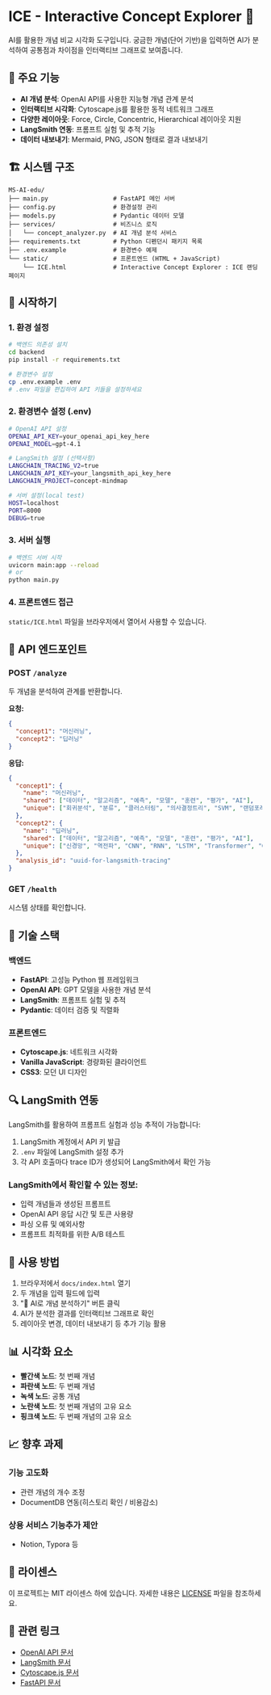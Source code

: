 # ICE - Interactive Concept Explorer 🧠

AI를 활용한 개념 비교 시각화 도구입니다. 궁금한 개념(단어 기반)을 입력하면 AI가 분석하여 공통점과 차이점을 인터랙티브 그래프로 보여줍니다.

## 🌟 주요 기능

- **AI 개념 분석**: OpenAI API를 사용한 지능형 개념 관계 분석
- **인터랙티브 시각화**: Cytoscape.js를 활용한 동적 네트워크 그래프
- **다양한 레이아웃**: Force, Circle, Concentric, Hierarchical 레이아웃 지원
- **LangSmith 연동**: 프롬프트 실험 및 추적 기능
- **데이터 내보내기**: Mermaid, PNG, JSON 형태로 결과 내보내기

## 🏗️ 시스템 구조

```
MS-AI-edu/
├── main.py                  # FastAPI 메인 서버
├── config.py                # 환경설정 관리
├── models.py                # Pydantic 데이터 모델
├── services/                # 비즈니스 로직
│   └── concept_analyzer.py  # AI 개념 분석 서비스
├── requirements.txt         # Python 디펜던시 패키지 목록
├── .env.example             # 환경변수 예제
└── static/                  # 프론트엔드 (HTML + JavaScript)
    └── ICE.html             # Interactive Concept Explorer : ICE 랜딩페이지 
```

## 🚀 시작하기

### 1. 환경 설정

```bash
# 백엔드 의존성 설치
cd backend
pip install -r requirements.txt

# 환경변수 설정
cp .env.example .env
# .env 파일을 편집하여 API 키들을 설정하세요
```

### 2. 환경변수 설정 (.env)

```bash
# OpenAI API 설정
OPENAI_API_KEY=your_openai_api_key_here
OPENAI_MODEL=gpt-4.1

# LangSmith 설정 (선택사항)
LANGCHAIN_TRACING_V2=true
LANGCHAIN_API_KEY=your_langsmith_api_key_here
LANGCHAIN_PROJECT=concept-mindmap

# 서버 설정(local test)
HOST=localhost
PORT=8000
DEBUG=true
```

### 3. 서버 실행

```bash
# 백엔드 서버 시작
uvicorn main:app --reload
# or
python main.py
```

### 4. 프론트엔드 접근

`static/ICE.html` 파일을 브라우저에서 열어서 사용할 수 있습니다.

## 📡 API 엔드포인트

### POST `/analyze`

두 개념을 분석하여 관계를 반환합니다.

**요청:**
```json
{
  "concept1": "머신러닝",
  "concept2": "딥러닝"
}
```

**응답:**
```json
{
  "concept1": {
    "name": "머신러닝",
    "shared": ["데이터", "알고리즘", "예측", "모델", "훈련", "평가", "AI"],
    "unique": ["회귀분석", "분류", "클러스터링", "의사결정트리", "SVM", "랜덤포레스트", "앙상블", "피처엔지니어링"]
  },
  "concept2": {
    "name": "딥러닝",
    "shared": ["데이터", "알고리즘", "예측", "모델", "훈련", "평가", "AI"],
    "unique": ["신경망", "역전파", "CNN", "RNN", "LSTM", "Transformer", "GPU", "텐서플로우"]
  },
  "analysis_id": "uuid-for-langsmith-tracing"
}
```

### GET `/health`

시스템 상태를 확인합니다.

## 🔧 기술 스택

### 백엔드
- **FastAPI**: 고성능 Python 웹 프레임워크
- **OpenAI API**: GPT 모델을 사용한 개념 분석
- **LangSmith**: 프롬프트 실험 및 추적
- **Pydantic**: 데이터 검증 및 직렬화

### 프론트엔드
- **Cytoscape.js**: 네트워크 시각화
- **Vanilla JavaScript**: 경량화된 클라이언트
- **CSS3**: 모던 UI 디자인

## 🔍 LangSmith 연동

LangSmith를 활용하여 프롬프트 실험과 성능 추적이 가능합니다:

1. LangSmith 계정에서 API 키 발급
2. `.env` 파일에 LangSmith 설정 추가
3. 각 API 호출마다 trace ID가 생성되어 LangSmith에서 확인 가능

### LangSmith에서 확인할 수 있는 정보:
- 입력 개념들과 생성된 프롬프트
- OpenAI API 응답 시간 및 토큰 사용량
- 파싱 오류 및 예외사항
- 프롬프트 최적화를 위한 A/B 테스트

## 🎨 사용 방법

1. 브라우저에서 `docs/index.html` 열기
2. 두 개념을 입력 필드에 입력
3. "🤖 AI로 개념 분석하기" 버튼 클릭
4. AI가 분석한 결과를 인터랙티브 그래프로 확인
5. 레이아웃 변경, 데이터 내보내기 등 추가 기능 활용

## 📊 시각화 요소

- **빨간색 노드**: 첫 번째 개념
- **파란색 노드**: 두 번째 개념
- **녹색 노드**: 공통 개념
- **노란색 노드**: 첫 번째 개념의 고유 요소
- **핑크색 노드**: 두 번째 개념의 고유 요소

## 📈 향후 과제

### 기능 고도화
- 관련 개념의 개수 조정
- DocumentDB 연동(히스토리 확인 / 비용감소)

### 상용 서비스 기능추가 제안
- Notion, Typora 등 

## 📝 라이센스

이 프로젝트는 MIT 라이센스 하에 있습니다. 자세한 내용은 [LICENSE](LICENSE) 파일을 참조하세요.

## 🔗 관련 링크

- [OpenAI API 문서](https://platform.openai.com/docs)
- [LangSmith 문서](https://docs.smith.langchain.com)
- [Cytoscape.js 문서](https://js.cytoscape.org)
- [FastAPI 문서](https://fastapi.tiangolo.com)

